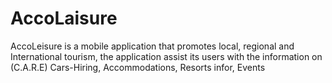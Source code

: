 # AccoLaisure
AccoLeisure is a mobile application that promotes local, regional and International tourism, the application assist its users 
with the information on (C.A.R.E) Cars-Hiring,  Accommodations, Resorts infor, Events  
